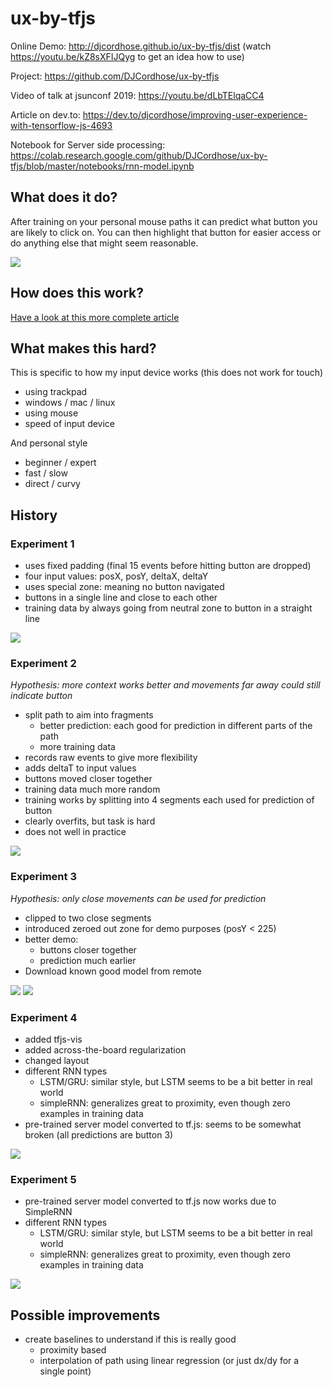 # ux-by-tfjs

Online Demo: http://djcordhose.github.io/ux-by-tfjs/dist (watch https://youtu.be/kZ8sXFIJQyg to get an idea how to use)

Project: https://github.com/DJCordhose/ux-by-tfjs

Video of talk at jsunconf 2019: https://youtu.be/dLbTElqaCC4

Article on dev.to: https://dev.to/djcordhose/improving-user-experience-with-tensorflow-js-4693

Notebook for Server side processing: https://colab.research.google.com/github/DJCordhose/ux-by-tfjs/blob/master/notebooks/rnn-model.ipynb


## What does it do?

After training on your personal mouse paths it can predict what button you are likely to click on. You can then highlight that button for easier access or do anything else that might seem reasonable.

<img src='img/ux-predict.gif'>


## How does this work?

[Have a look at this more complete article](article.md)

## What makes this hard?

This is specific to how my input device works (this does not work for touch)
- using trackpad
- windows / mac / linux
- using mouse
- speed of input device

And personal style
- beginner / expert
- fast / slow
- direct / curvy

## History

### Experiment 1

* uses fixed padding (final 15 events before hitting button are dropped)
* four input values: posX, posY, deltaX, deltaY
* uses special zone: meaning no button navigated
* buttons in a single line and close to each other
* training data by always going from neutral zone to button in a straight line

<img src='img/ux-predict.gif'>

### Experiment 2

_Hypothesis: more context works better and movements far away could still indicate button_

* split path to aim into fragments
  * better prediction: each good for prediction in different parts of the path
  * more training data
* records raw events to give more flexibility
* adds deltaT to input values
* buttons moved closer together
* training data much more random
* training works by splitting into 4 segments each used for prediction of button
* clearly overfits, but task is hard
* does not well in practice

<img src='img/accuracy-4-segments.png'>

### Experiment 3

_Hypothesis: only close movements can be used for prediction_

* clipped to two close segments
* introduced zeroed out zone for demo purposes (posY < 225)
* better demo:
  * buttons closer together
  * prediction much earlier
* Download known good model from remote

<img src='img/ux-predict-3.gif'>

<img src='img/accuracy-final-2-segments.png'>

### Experiment 4

* added tfjs-vis
* added across-the-board regularization
* changed layout
* different RNN types
  * LSTM/GRU: similar style, but LSTM seems to be a bit better in real world
  * simpleRNN: generalizes great to proximity, even though zero examples in training data
* pre-trained server model converted to tf.js: seems to be somewhat broken (all predictions are button 3)

<img src='img/accuracy-reg.png'>

### Experiment 5

* pre-trained server model converted to tf.js now works due to SimpleRNN
* different RNN types
  * LSTM/GRU: similar style, but LSTM seems to be a bit better in real world
  * simpleRNN: generalizes great to proximity, even though zero examples in training data

<img src='img/simpleRNN.gif'>

## Possible improvements

* create baselines to understand if this is really good
  * proximity based
  * interpolation of path using linear regression (or just dx/dy for a single point)
